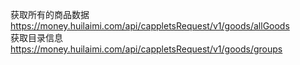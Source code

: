 <!--
 * @Author: sunj
 * @Date: 2021-05-20 10:21:22
 * @LastEditors: sunj
 * @LastEditTime: 2021-06-10 16:04:45
 * @FilePath: /newCreawling/汇来米扫码点餐/README.md
-->
获取所有的商品数据
https://money.huilaimi.com/api/cappletsRequest/v1/goods/allGoods   
获取目录信息
https://money.huilaimi.com/api/cappletsRequest/v1/goods/groups 